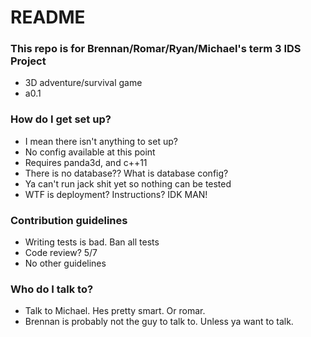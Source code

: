 # README #


### This repo is for Brennan/Romar/Ryan/Michael's term 3 IDS Project ###

* 3D adventure/survival game
* a0.1

### How do I get set up? ###

* I mean there isn't anything to set up?
* No config available at this point
* Requires panda3d, and c++11
* There is no database?? What is database config?
* Ya can't run jack shit yet so nothing can be tested
* WTF is deployment? Instructions? IDK MAN!

### Contribution guidelines ###

* Writing tests is bad. Ban all tests
* Code review? 5/7
* No other guidelines

### Who do I talk to? ###

* Talk to Michael. Hes pretty smart. Or romar.
* Brennan is probably not the guy to talk to. Unless ya want to talk.